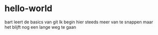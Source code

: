 # hello-world
bart leert de basics van git
Ik begin hier steeds meer van te snappen
maar het blijft nog een lange weg te gaan
